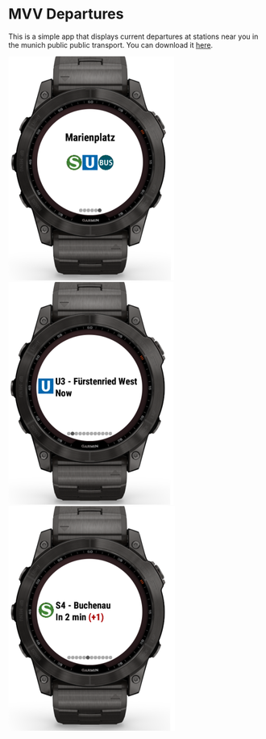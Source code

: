 # MVV Departures

This is a simple app that displays current departures at stations near you
in the munich public public transport. You can download it [here](https://apps.garmin.com/en-US/apps/96328043-82e0-42ce-9452-28ee45b3298a).

![See stations near you](example_1.png "See stations near you")
![Get current departures](example_2.png "Get current departures")
![See delays](example_3.png "See delays")